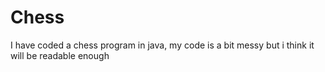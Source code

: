 # Chess
I have coded a chess program in java, my code is a bit messy but i think it will be readable enough 

